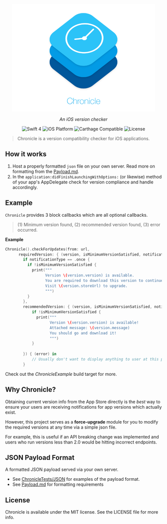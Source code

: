 <div align="center">
  <img src="/Assets/Chronicle_Icon.png" alt="Chronicle" width=460px>
  <p><em>An iOS version checker</em></p>
  <span>
    <img src="https://img.shields.io/badge/Swift-4-yellow.svg" alt="Swift 4">
    <img src="https://img.shields.io/badge/platform-iOS-lightgray.svg" alt="iOS Platform">
    <img src="https://img.shields.io/badge/Carthage-✔-green.svg" alt="Carthage Compatible">
    <img src="https://img.shields.io/badge/license-MIT-blue.svg" alt="License">
  </span>
</div>

>Chronicle is a version compatibility checker for iOS applications.

## How it works
1. Host a properly formatted `json` file on your own server. Read more on formatting from the [Payload.md](Payload.md).
2. In the `application:didFinishLaunchingWithOptions:` (or likewise) method of your app's AppDelegate check for version compliance and handle accordingly.

## Example
`Chronicle` provides 3 block callbacks which are all optional callbacks.
> (1) Minimum version found, (2) recommended version found, (3) error occurred.

**Example**
```Swift
Chronicle().checkForUpdates(from: url,
      requiredVersion: { (version, isMinimumVersionSatisfied, notificationType) in
        if notificationType == .once {
          if !isMinimumVersionSatisfied {
            print("""
                  Version \(version.version) is available.
                  You are required to download this version to continue using this application.
                  Visit \(version.storeUrl) to upgrade.
                  """)
          }
        },
        recommendedVersion: { (version, isMinimumVersionSatisfied, notificationType) in
            if !isMinimumVersionSatisfied {
              print("""
                    Version \(version.version) is available!
                    Attached message: \(version.message)
                    You should go and download it!
                    """)
            }

        }) { (error) in
            // Usually don't want to display anything to user at this point
        }
```

Check out the *ChronicleExample* build target for more.

## Why Chronicle?
Obtaining current version info from the App Store directly is the *best* way to ensure your users are receiving notifications for app versions which actually exist.

However, this project serves as a **force-upgrade** module for you to modify the required versions at any time via a simple json file.

For example, this is useful if an API breaking change was implemented and users who run versions less than 2.0 would be hitting incorrect endpoints.


## JSON Payload Format
A formatted JSON payload served via your own server.

- See [ChronicleTests/JSON](ChronicleTests/JSON) for examples of the payload format.
- See [Payload.md](Payload.md) for formatting requirements

## License
Chronicle is available under the MIT license. See the LICENSE file for more info.
